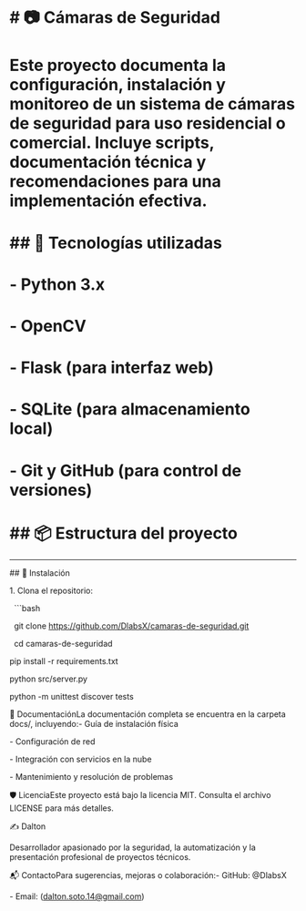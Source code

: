 ﻿# \# 📷 Cámaras de Seguridad

# 

# Este proyecto documenta la configuración, instalación y monitoreo de un sistema de cámaras de seguridad para uso residencial o comercial. Incluye scripts, documentación técnica y recomendaciones para una implementación efectiva.

# 

# \## 🧰 Tecnologías utilizadas

# 

# \- Python 3.x

# \- OpenCV

# \- Flask (para interfaz web)

# \- SQLite (para almacenamiento local)

# \- Git y GitHub (para control de versiones)

# 

# \## 📦 Estructura del proyecto









---



\## 🚀 Instalación



1\. Clona el repositorio:



&nbsp;  ```bash

&nbsp;  git clone https://github.com/DlabsX/camaras-de-seguridad.git

&nbsp;  cd camaras-de-seguridad



pip install -r requirements.txt



python src/server.py



python -m unittest discover tests





📖 DocumentaciónLa documentación completa se encuentra en la carpeta docs/, incluyendo:- Guía de instalación física

\- Configuración de red

\- Integración con servicios en la nube

\- Mantenimiento y resolución de problemas





🛡️ LicenciaEste proyecto está bajo la licencia MIT. Consulta el archivo LICENSE para más detalles.





✍️ Dalton

Desarrollador apasionado por la seguridad, la automatización y la presentación profesional de proyectos técnicos.





📬 ContactoPara sugerencias, mejoras o colaboración:- GitHub: @DlabsX

\- Email: (dalton.soto.14@gmail.com)













